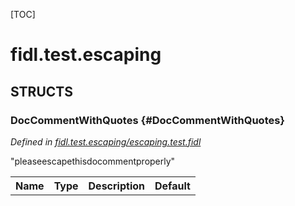 [TOC]

# fidl.test.escaping




## **STRUCTS**

### DocCommentWithQuotes {#DocCommentWithQuotes}
*Defined in [fidl.test.escaping/escaping.test.fidl](https://fuchsia.googlesource.com/fuchsia/+/master/escaping.test.fidl#4)*

<p>&quot;pleaseescapethisdocommentproperly&quot;</p>


<table>
    <tr><th>Name</th><th>Type</th><th>Description</th><th>Default</th></tr>
</table>













